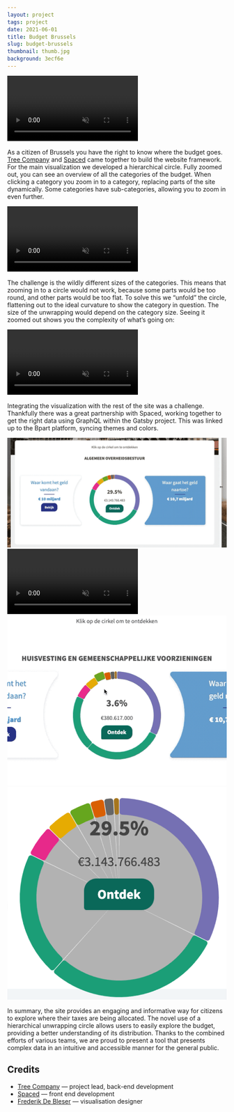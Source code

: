 ```yaml
---
layout: project
tags: project
date: 2021-06-01
title: Budget Brussels
slug: budget-brussels
thumbnail: thumb.jpg
background: 3ecf6e
---
```


<div class="full-width top-video">
<video src="https://enigmeta.s3.amazonaws.com/enigmeta/projects/budget-brussels/budget-brussels-overview.mp4" autoplay loop muted playsinline></video>
</div>

As a citizen of Brussels you have the right to know where the budget goes. [Tree Company](https://treecompany.be/) and [Spaced](https://www.spaced.be/) came together to build the website framework. For the main visualization we developed a hierarchical circle. Fully zoomed out, you can see an overview of all the categories of the budget. When clicking a category you zoom in to a category, replacing parts of the site dynamically. Some categories have sub-categories, allowing you to zoom in even further. 

<div class="full-width">
<video src="https://enigmeta.s3.amazonaws.com/enigmeta/projects/budget-brussels/budget-brussels-prototype.mp4" autoplay loop muted playsinline></video>
</div>

The challenge is the wildly different sizes of the categories. This means that zooming in to a circle would not work, because some parts would be too round, and other parts would be too flat. To solve this we “unfold”  the circle, flattening out to the ideal curvature to show the category in question. The size of the unwrapping would depend on the category size. Seeing it zoomed out shows you the complexity of what’s going on:

<div class="full-width">
<video src="https://enigmeta.s3.amazonaws.com/enigmeta/projects/budget-brussels/budget-brussels-zoomed-out.mp4
" autoplay loop muted playsinline></video>
</div>


Integrating the visualization with the rest of the site was a challenge. Thankfully there was a great partnership with Spaced, working together to get the right data using GraphQL within the Gatsby project. This was linked up to the Bpart platform, syncing themes and colors.

<div class="screenshot-grid">
    <img class="rounded"  src="/media/projects/budget-brussels/bvi-grafiek-resize.gif" alt="Resizing" />
    <video class="rounded" src="https://enigmeta.s3.amazonaws.com/enigmeta/projects/budget-brussels/budget-brussels-zoomy.mp4" autoplay loop muted playsinline></video>
    <img class="rounded"  src="/media/projects/budget-brussels/bvi-sections.gif" alt="Sections" />
    <img class="rounded" src="/media/projects/budget-brussels/click-targets-2.png" alt="Click Targets" />
</div>

In summary, the site provides an engaging and informative way for citizens to explore where their taxes are being allocated. The novel use of a hierarchical unwrapping circle allows users to easily explore the budget, providing a better understanding of its distribution. Thanks to the combined efforts of various teams, we are proud to present a tool that presents complex data in an intuitive and accessible manner for the general public.

## Credits

- [Tree Company](https://www.treecompany.be/) — project lead, back-end development
- [Spaced](https://www.spaced.be/) — front end development
- [Frederik De Bleser](https://www.enigmeta.com/) — visualisation designer

